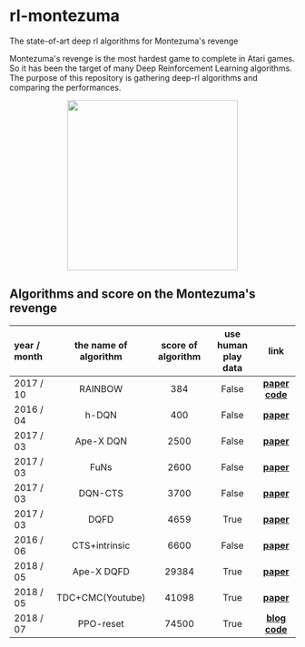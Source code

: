 # rl-montezuma
The state-of-art deep rl algorithms for Montezuma's revenge

Montezuma's revenge is the most hardest game to complete in Atari games. So it has been the target of many Deep Reinforcement Learning algorithms. The purpose of this repository is gathering deep-rl algorithms and comparing the performances.

<p align="center">
  <img src="https://user-images.githubusercontent.com/16641054/46388694-bed38880-c708-11e8-994f-18d55d6943a8.png" 
width=300px>
</p>

## Algorithms and score on the Montezuma's revenge
| year / month | the name of algorithm | score of algorithm | use human play data | link | 
|:-------|:-------:|:-------:|:-------:|:-------:|
| 2017 / 10 | RAINBOW | 384 | False | [**paper**](https://arxiv.org/pdf/1710.02298.pdf) [**code**](https://github.com/Kaixhin/Rainbow)|
| 2016 / 04 | h-DQN | 400 | False | [**paper**](http://papers.nips.cc/paper/6233-hierarchical-deep-reinforcement-learning-integrating-temporal-abstraction-and-intrinsic-motivation.pdf)|
| 2017 / 03 | Ape-X DQN | 2500 | False | [**paper**](https://openreview.net/pdf?id=H1Dy---0Z)|
| 2017 / 03 | FuNs | 2600 | False | [**paper**](https://arxiv.org/pdf/1703.01161.pdf)|
| 2017 / 03 | DQN-CTS | 3700 | False | [**paper**](https://arxiv.org/pdf/1703.01310.pdf)|
| 2017 / 03 | DQFD | 4659 | True | [**paper**](https://arxiv.org/pdf/1704.03732.pdf)|
| 2016 / 06 | CTS+intrinsic | 6600 | False | [**paper**](https://arxiv.org/pdf/1606.01868.pdf)|
| 2018 / 05 | Ape-X DQFD | 29384 | True | [**paper**](https://arxiv.org/pdf/1805.11593v1.pdf)|
| 2018 / 05 | TDC+CMC(Youtube) | 41098 | True | [**paper**](https://arxiv.org/pdf/1805.11592v1.pdf)|
| 2018 / 07 | PPO-reset | 74500 | True | [**blog**](https://blog.openai.com/learning-montezumas-revenge-from-a-single-demonstration/) [**code**](https://github.com/openai/atari-reset)|


